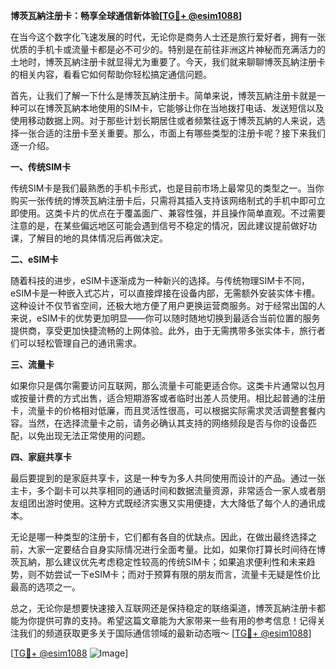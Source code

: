 **博茨瓦納注册卡：畅享全球通信新体验[[TG💪+ @esim1088](https://t.me/s/esim1088)]**

在当今这个数字化飞速发展的时代，无论你是商务人士还是旅行爱好者，拥有一张优质的手机卡或流量卡都是必不可少的。特别是在前往非洲这片神秘而充满活力的土地时，博茨瓦納注册卡就显得尤为重要了。今天，我们就来聊聊博茨瓦納注册卡的相关内容，看看它如何帮助你轻松搞定通信问题。

首先，让我们了解一下什么是博茨瓦納注册卡。简单来说，博茨瓦納注册卡就是一种可以在博茨瓦納本地使用的SIM卡，它能够让你在当地拨打电话、发送短信以及使用移动数据上网。对于那些计划长期居住或者频繁往返于博茨瓦納的人来说，选择一张合适的注册卡至关重要。那么，市面上有哪些类型的注册卡呢？接下来我们逐一介绍。

**一、传统SIM卡**

传统SIM卡是我们最熟悉的手机卡形式，也是目前市场上最常见的类型之一。当你购买一张传统的博茨瓦納注册卡后，只需将其插入支持该网络制式的手机中即可立即使用。这类卡片的优点在于覆盖面广、兼容性强，并且操作简单直观。不过需要注意的是，在某些偏远地区可能会遇到信号不稳定的情况，因此建议提前做好功课，了解目的地的具体情况后再做决定。

**二、eSIM卡**

随着科技的进步，eSIM卡逐渐成为一种新兴的选择。与传统物理SIM卡不同，eSIM卡是一种嵌入式芯片，可以直接焊接在设备内部，无需额外安装实体卡槽。这种设计不仅节省空间，还极大地方便了用户更换运营商服务。对于经常出国的人来说，eSIM卡的优势更加明显——你可以随时随地切换到最适合当前位置的服务提供商，享受更加快捷流畅的上网体验。此外，由于无需携带多张实体卡，旅行者们可以轻松管理自己的通讯需求。

**三、流量卡**

如果你只是偶尔需要访问互联网，那么流量卡可能更适合你。这类卡片通常以包月或按量计费的方式出售，适合短期游客或者临时出差人员使用。相比起普通的注册卡，流量卡的价格相对低廉，而且灵活性很高，可以根据实际需求灵活调整套餐内容。当然，在选择流量卡之前，请务必确认其支持的网络频段是否与你的设备匹配，以免出现无法正常使用的问题。

**四、家庭共享卡**

最后要提到的是家庭共享卡，这是一种专为多人共同使用而设计的产品。通过一张主卡，多个副卡可以共享相同的通话时间和数据流量资源，非常适合一家人或者朋友组团出游时使用。这种方式既经济实惠又实用便捷，大大降低了每个人的通讯成本。

无论是哪一种类型的注册卡，它们都有各自的优缺点。因此，在做出最终选择之前，大家一定要结合自身实际情况进行全面考量。比如，如果你打算长时间待在博茨瓦納，那么建议优先考虑稳定性较高的传统SIM卡；如果追求便利性和未来趋势，则不妨尝试一下eSIM卡；而对于预算有限的朋友而言，流量卡无疑是性价比最高的选项之一。

总之，无论你是想要快速接入互联网还是保持稳定的联络渠道，博茨瓦納注册卡都能为你提供可靠的支持。希望这篇文章能为大家带来一些有用的参考信息！记得关注我们的频道获取更多关于国际通信领域的最新动态哦～ [[TG💪+ @esim1088](https://t.me/s/esim1088)]

[[TG💪+ @esim1088](https://t.me/s/esim1088) ![Image](https://i.postimg.cc/4NQfJmqS/Snipaste-2025-05-13-00-14-12.png)]